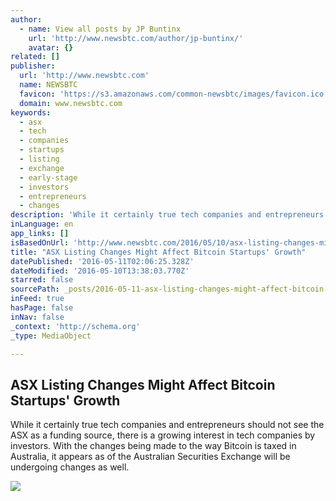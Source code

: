 ```yaml
---
author:
  - name: View all posts by JP Buntinx
    url: 'http://www.newsbtc.com/author/jp-buntinx/'
    avatar: {}
related: []
publisher:
  url: 'http://www.newsbtc.com'
  name: NEWSBTC
  favicon: 'https://s3.amazonaws.com/common-newsbtc/images/favicon.ico'
  domain: www.newsbtc.com
keywords:
  - asx
  - tech
  - companies
  - startups
  - listing
  - exchange
  - early-stage
  - investors
  - entrepreneurs
  - changes
description: 'While it certainly true tech companies and entrepreneurs should not see the ASX as a funding source, there is a growing interest in tech companies by investors. With the changes being made to the way Bitcoin is taxed in Australia, it appears as of the Australian Securities Exchange will be undergoing changes as well.'
inLanguage: en
app_links: []
isBasedOnUrl: 'http://www.newsbtc.com/2016/05/10/asx-listing-changes-might-affect-bitcoin-startups-growth/'
title: "ASX Listing Changes Might Affect Bitcoin Startups' Growth"
datePublished: '2016-05-11T02:06:25.328Z'
dateModified: '2016-05-10T13:38:03.770Z'
starred: false
sourcePath: _posts/2016-05-11-asx-listing-changes-might-affect-bitcoin-startups-growth.md
inFeed: true
hasPage: false
inNav: false
_context: 'http://schema.org'
_type: MediaObject

---
```

<article style=""><h1>ASX Listing Changes Might Affect Bitcoin Startups' Growth</h1><p>While it certainly true tech companies and entrepreneurs should not see the ASX as a funding source, there is a growing interest in tech companies by investors. With the changes being made to the way Bitcoin is taxed in Australia, it appears as of the Australian Securities Exchange will be undergoing changes as well.</p><img src="http://s3.amazonaws.com/main-newsbtc-images/2016/05/10131952/ASX.jpg" /></article>